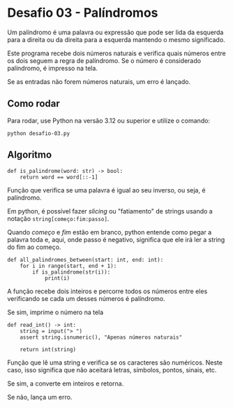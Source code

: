 # Desafio 03 - Palíndromos
Um palíndromo é uma palavra ou expressão que pode ser lida da esquerda para a direita ou da direita para a esquerda mantendo o mesmo significado.

Este programa recebe dois números naturais e verifica quais números entre os dois seguem a regra de palíndromo.
Se o número é considerado palíndromo, é impresso na tela.

Se as entradas não forem números naturais, um erro é lançado.

## Como rodar
Para rodar, use Python na versão 3.12 ou superior e utilize o comando:

`python desafio-03.py`

## Algoritmo
```
def is_palindrome(word: str) -> bool:
    return word == word[::-1]
```
Função que verifica se uma palavra é igual ao seu inverso, ou seja, é palíndromo.

Em python, é possível fazer *slicing* ou "fatiamento" de strings usando a notação `string[começo:fim:passo]`.

Quando *começo* e *fim* estão em branco, python entende como pegar a palavra toda e, aqui, onde passo é negativo, significa que ele irá ler a string do fim ao começo.

```
def all_palindromes_between(start: int, end: int):
    for i in range(start, end + 1):
        if is_palindrome(str(i)):
            print(i)
```
A função recebe dois inteiros e percorre todos os números entre eles
verificando se cada um desses números é palíndromo.

Se sim, imprime o número na tela

```
def read_int() -> int:
    string = input("> ")
    assert string.isnumeric(), "Apenas números naturais"

    return int(string)
```
Função que lê uma string e verifica se os caracteres são numéricos.
Neste caso, isso significa que não aceitará letras, símbolos, pontos, sinais, etc.

Se sim, a converte em inteiros e retorna.

Se não, lança um erro.